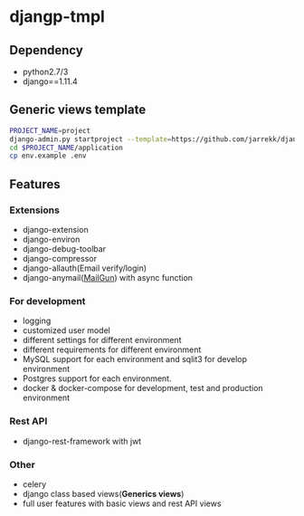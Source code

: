 # djangp-tmpl

## Dependency

* python2.7/3
* django==1.11.4

## Generic views template

``` bash
PROJECT_NAME=project
django-admin.py startproject --template=https://github.com/jarrekk/django-tmpl/archive/master.zip --extension=example,py,ini $PROJECT_NAME
cd $PROJECT_NAME/application
cp env.example .env
```

## Features

### Extensions

* django-extension
* django-environ
* django-debug-toolbar
* django-compressor
* django-allauth(Email verify/login)
* django-anymail([MailGun](https://www.mailgun.com/)) with async function

### For development

* logging
* customized user model
* different settings for different environment
* different requirements for different environment
* MySQL support for each environment and sqlit3 for develop environment
* Postgres support for each environment.
* docker & docker-compose for development, test and production environment

### Rest API

* django-rest-framework with jwt

### Other

* celery
* django class based views(**Generics views**)
* full user features with basic views and rest API views
